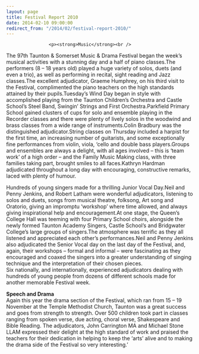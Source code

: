 ```yaml
---
layout: page
title: Festival Report 2010
date: 2014-02-10 09:00:00
redirect_from: "/2014/02/festival-report-2010/"
---
```

<section>

                    
                    <p><strong>Music</strong><br />
The 97th Taunton &#038; Somerset Music &#038; Drama Festival began the week’s musical activities with a stunning day and a half of piano classes.The performers (8 – 18 years old) played a huge variety of solos, duets (and even a trio), as well as performing in recital, sight reading and Jazz classes.The excellent adjudicator, Graeme Humphrey, on his third visit to the Festival, complimented the piano teachers on the high standards attained by their pupils.Tuesday’s Wind Day began in style with accomplished playing from the Taunton Children’s Orchestra and Castle School’s Steel Band, Swingin’ Strings and First Orchestra.Parkfield Primary School gained clusters of cups for solo and ensemble playing in the Recorder classes and there were plenty of lively solos in the woodwind and brass classes from a wide range of instruments.Colin Bradbury was the distinguished adjudicator.String classes on Thursday included a harpist for the first time, an increasing number of guitarists, and some exceptionally fine performances from violin, viola, ‘cello and double bass players.Groups and ensembles are always a delight, with all ages involved – this is ‘team work’ of a high order – and the Family Music Making class, with three families taking part, brought smiles to all faces.Kathryn Hardman adjudicated throughout a long day with encouraging, constructive remarks, laced with plenty of humour.</p>
<p>Hundreds of young singers made for a thrilling Junior Vocal Day.Neil and Penny Jenkins, and Robert Latham were wonderful adjudicators, listening to solos and duets, songs from musical theatre, folksong, Art song and Oratorio, giving an impromptu ‘workshop’ where time allowed, and always giving inspirational help and encouragement.At one stage, the Queen’s College Hall was teeming with four Primary School choirs, alongside the newly formed Taunton Academy Singers, Castle School’s and Bridgwater College’s large groups of singers.The atmosphere was terrific as they all listened and appreciated each other’s performances.Neil and Penny Jenkins also adjudicated the Senior Vocal day on the last day of the Festival, and, again, their workshops – formal and informal – were fascinating as they encouraged and coaxed the singers into a greater understanding of singing technique and the interpretation of their chosen pieces.<br />
Six nationally, and internationally, experienced adjudicators dealing with hundreds of young people from dozens of different schools made for another memorable Festival week.</p>
<p><strong>Speech and Drama</strong><br />
Again this year the drama section of the Festival, which ran from 15 &#8211; 19 November at the Temple Methodist Church, Taunton was a great success and goes from strength to strength. Over 500 children took part in classes ranging from spoken verse, due acting, choral verse, Shakespeare and Bible Reading. The adjudicators, John Carrington MA and Michael Stone LLAM expressed their delight at the high standard of work and praised the teachers for their dedication in helping to keep the &#8216;arts&#8217; alive and to making the drama side of the Festival so very interesting.&#8217;</p>

                
</section>
